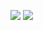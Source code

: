 ![](https://github-readme-stats.vercel.app/api/top-langs?username=scotch-jp)
![](https://skillicons.dev/icons?i=swift,python,processing)

